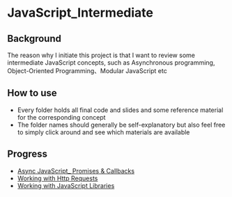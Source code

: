 # JavaScript_Intermediate

## Background

The reason why I initiate this project is that I want to review some intermediate JavaScript concepts, such as Asynchronous programming, Object-Oriented Programming、Modular JavaScript etc



## How to use

- Every folder holds all final code and slides and some reference material for the corresponding concept 
- The folder names should generally be self-explanatory but also feel free to simply click around and see which materials are available



## Progress

- <a href="https://github.com/ascendho/JavaScript_Intermediate/tree/master/Async%20JavaScript_%20Promises%20%26%20Callbacks">Async JavaScript_ Promises & Callbacks</a>
- <a href="https://github.com/ascendho/JavaScript_Intermediate/tree/master/Working%20with%20Http%20Requests">Working with Http Requests</a>
- <a href="https://github.com/ascendho/JavaScript_Intermediate/tree/master/Working%20with%20JavaScript%20Libraries/code">Working with JavaScript Libraries</a>

